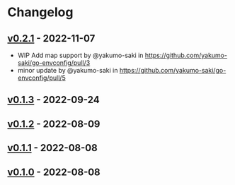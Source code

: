 # Changelog

## [v0.2.1](https://github.com/yakumo-saki/go-envconfig/compare/v0.2.0...v0.2.1) - 2022-11-07
- WIP Add map support by @yakumo-saki in https://github.com/yakumo-saki/go-envconfig/pull/3
- minor update by @yakumo-saki in https://github.com/yakumo-saki/go-envconfig/pull/5

## [v0.1.3](https://github.com/yakumo-saki/go-envconfig/compare/v0.1.2...v0.1.3) - 2022-09-24

## [v0.1.2](https://github.com/yakumo-saki/go-envconfig/compare/v0.1.1...v0.1.2) - 2022-08-09

## [v0.1.1](https://github.com/yakumo-saki/go-envconfig/compare/v0.1.0...v0.1.1) - 2022-08-08

## [v0.1.0](https://github.com/yakumo-saki/go-envconfig/commits/v0.1.0) - 2022-08-08
